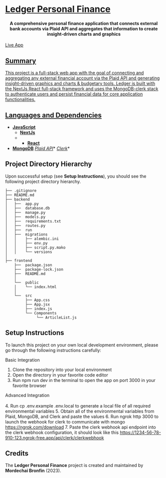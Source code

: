 

<p align="center">
  <a href="https://www.ledgerpf.com/">
    <h1><b>Ledger Personal Finance</b></h1>
  </a>
</p>

<h4 align="center">A comprehensive personal finance application that connects external bank accounts via Plaid API and aggregates that information to create insight-driven charts and graphics</h1>

 <a href="https://www.ledgerpf.com/">Live App



## Summary

This project is a full-stack web app with the goal of connecting and aggregating any external financial account via the Plaid API and generating insight-driven graphics and charts & budgetary tools. Ledger is built with the NextJs React full-stack framework and uses the MongoDB-clerk stack to authenticate users and persist financial data for core application functionalities.

## Languages and Dependencies

* **[JavaScript](https://developer.mozilla.org/en-US/docs/Web/JavaScript)**
  * **[NextJs](https://nextjs.org/)**
  * * **[React](https://react.dev/)**
* **[MongoDB]()**
*[Plaid API](https://plaid.com/)**
*[Clerk](https://clerk.com/)**



## Project Directory Hierarchy

Upon successful setup (see **Setup Instructions**), you should see the following project directory hierarchy.

```
├── .gitignore
├── README.md
├── backend
│   ├──  app.py
│   ├──  database.db
│   ├──  manage.py
│   ├──  models.py
│   ├──  requirements.txt
│   ├──  routes.py
│   ├──  run
│   ├──  migrations
│   │    ├── alembic.ini
│   │    ├── env.py
│   │    ├── script.py.mako
│   │    └── versions
│
├── frontend
    ├──  package.json
    ├──  package-lock.json
    ├──  README.md
    │  
    └──  public 
    │    └── index.html
    │  
    └──  src
         ├── App.css
         ├── App.jsx
         ├── index.js
         └── Components
              └── ArticleList.js
```

## Setup Instructions

To launch this project on your own local development environment, please go through the following instructions carefully:

Basic Integration
1. Clone the repository into your local environment
2. Open the directory in your favorite code editor
3. Run npm run dev in the terminal to open the app on port 3000 in your favorite browser

Advanced Integration <br></br>
4. Run cp .env.example .env.local to generate a local file of all required environmental variables
5. Obtain all of the environmental variables from Plaid, MongoDB, and Clerk and paste the values
6. Run ngrok http 3000 to launch the webhook for clerk to communicate with mongo https://ngrok.com/download
7. Paste the clerk webhook api endpoint into the clerk webhook configuration, it should look like this https://1234-56-78-910-123.ngrok-free.app/api/clerk/clerkwebhook 


## Credits

The **Ledger Personal Finance** project is created and maintained by **Mordechai Bronfin** (2023).

